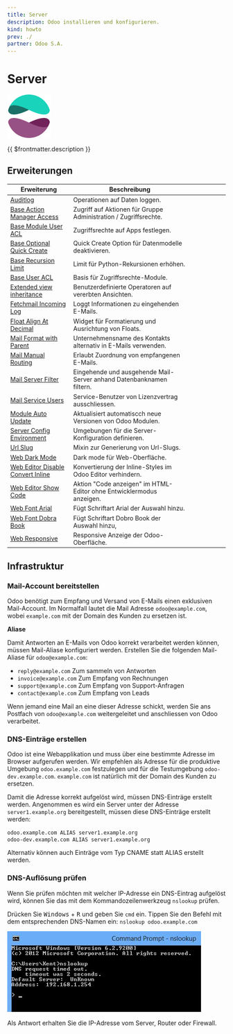 ```yaml
---
title: Server
description: Odoo installieren und konfigurieren.
kind: howto
prev: ./
partner: Odoo S.A.
---
```


# Server

![icons_odoo_website_enterprise](attachments/icons_odoo_website_enterprise.png)

{{ $frontmatter.description }}

## Erweiterungen

| Erweiterung                                                                       | Beschreibung                                                         |     |     |     |     |     |     |
| --------------------------------------------------------------------------------- | -------------------------------------------------------------------- | --- | --- | --- | --- | --- | --- |
| [Auditlog](Auditlog.md)                                                           | Operationen auf Daten loggen.                                        |     |     |     |     |     |     |
| [Base Action Manager Access](Base%20Action%20Manager%20Access.md)                 | Zugriff auf Aktionen für Gruppe Administration / Zugriffsrechte.     |     |     |     |     |     |     |
| [Base Module User ACL](Base%20Module%20User%20ACL.md)                             | Zugriffsrechte auf Apps festlegen.                                   |     |     |     |     |     |     |
| [Base Optional Quick Create](Base%20Optional%20Quick%20Create.md)                 | Quick Create Option für Datenmodelle deaktivieren.                   |     |     |     |     |     |     |
| [Base Recursion Limit](Base%20Recursion%20Limit.md)                               | Limit für Python-Rekursionen erhöhen.                                |     |     |     |     |     |     |
| [Base User ACL](Base%20User%20ACL.md)                                             | Basis für Zugriffsrechte-Module.                                     |     |     |     |     |     |     |
| [Extended view inheritance](Extended%20view%20inheritance.md)                     | Benutzerdefinierte Operatoren auf vererbten Ansichten.               |     |     |     |     |     |     |
| [Fetchmail Incoming Log](Fetchmail%20Incoming%20Log.md)                           | Loggt Informationen zu eingehenden E-Mails.                          |     |     |     |     |     |     |
| [Float Align At Decimal](Float%20Align%20At%20Decimal.md)                         | Widget für Formatierung und Ausrichtung von Floats.                  |     |     |     |     |     |     |
| [Mail Format with Parent](Mail%20Format%20With%20Parent.md)                       | Unternehmensname des Kontakts alternativ in E-Mails verwenden.      |     |     |     |     |     |     |
| [Mail Manual Routing](Mail%20Manual%20Routing.md)                                 | Erlaubt Zuordnung von empfangenen E-Mails.                           |     |     |     |     |     |     |
| [Mail Server Filter](Mail%20Server%20Filter.md)                                   | Eingehende und ausgehende Mail-Server anhand Datenbanknamen filtern. |     |     |     |     |     |     |
| [Mail Service Users](Mail%20Service%20Users.md)                                   | Service-Benutzer von Lizenzvertrag ausschliessen.                    |     |     |     |     |     |     |
| [Module Auto Update](Module%20Auto%20Update.md)                                   | Aktualisiert automatiscch neue Versionen von Odoo Modulen.           |     |     |     |     |     |     |
| [Server Config Environment](Server%20Config%20Environment.md)                     | Umgebungen für die Server-Konfiguration definieren.                  |     |     |     |     |     |     |
| [Url Slug](Url%20Slug.md)                                                         | Mixin zur Generierung von Url-Slugs.                                 |     |     |     |     |     |     |
| [Web Dark Mode](Web%20Dark%20Mode.md)                                             | Dark mode für Web-Oberfläche.                                        |     |     |     |     |     |     |
| [Web Editor Disable Convert Inline](Web%20Editor%20Disable%20Convert%20Inline.md) | Konvertierung der Inline-Styles im Odoo Editor verhindern.           |     |     |     |     |     |     |
| [Web Editor Show Code](Web%20Editor%20Show%20Code.md)                             | Aktion "Code anzeigen" im HTML-Editor ohne Entwicklermodus anzeigen. |     |     |     |     |     |     |
| [Web Font Arial](Web%20Font%20Arial.md)                                           | Fügt Schriftart Arial der Auswahl hinzu.                             |     |     |     |     |     |     |
| [Web Font Dobra Book](Web%20Font%20Dobra%20Book.md)                               | Fügt Schriftart Dobro Book der Auswahl hinzu,                        |     |     |     |     |     |     |
| [Web Responsive](Web%20Responsive.md)                                             | Responsive Anzeige der Odoo-Oberfläche.                              |     |     |     |     |     |     |

## Infrastruktur

### Mail-Account bereitstellen

Odoo benötigt zum Empfang und Versand von E-Mails einen exklusiven Mail-Account. Im Normalfall lautet die Mail Adresse `odoo@example.com`, wobei `example.com` mit der Domain des Kunden zu ersetzen ist.

**Aliase**

Damit Antworten an E-Mails von Odoo korrekt verarbeitet werden können, müssen Mail-Aliase konfiguriert werden. Erstellen Sie die folgenden Mail-Aliase für `odoo@example.com`:

- `reply@example.com` Zum sammeln von Antworten
- `invoice@example.com` Zum Empfang von Rechnungen
- `support@example.com` Zum Empfang von Support-Anfragen
- `contact@example.com` Zum Empfang von Leads

Wenn jemand eine Mail an eine dieser Adresse schickt, werden Sie ans Postfach von `odoo@example.com` weitergeleitet und anschliessen von Odoo verarbeitet.

### DNS-Einträge erstellen

Odoo ist eine Webapplikation und muss über eine bestimmte Adresse im Browser aufgerufen werden. Wir empfehlen als Adresse für die produktive Umgebung `odoo.example.com` festzulegen und für die Testumgebung `odoo-dev.example.com`. `example.com` ist natürlich mit der Domain des Kunden zu ersetzen.

Damit die Adresse korrekt aufgelöst wird, müssen DNS-Einträge erstellt werden. Angenommen es wird ein Server unter der Adresse `server1.example.org` bereitgestellt, müssen diese DNS-Einträge erstellt werden:

```
odoo.example.com ALIAS server1.example.org
odoo-dev.example.com ALIAS server1.example.org
```

Alternativ können auch Einträge vom Typ CNAME statt ALIAS erstellt werden.

### DNS-Auflösung prüfen

Wenn Sie prüfen möchten mit welcher IP-Adresse ein DNS-Eintrag aufgelöst wird, können Sie das mit dem Kommandozeilenwerkzeug `nslookup` prüfen.

Drücken Sie <kbd>Windows</kbd> + <kbd>R</kbd> und geben Sie `cmd` ein. Tippen Sie den Befehl mit dem entsprechenden DNS-Namen ein: `nslookup odoo.example.com`

![](attachments/cmd%20nslookup.png)

Als Antwort erhalten Sie die IP-Adresse vom Server, Router oder Firewall.
